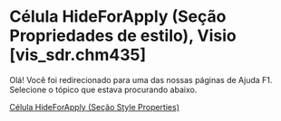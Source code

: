 
# Célula HideForApply (Seção Propriedades de estilo), Visio [vis_sdr.chm435]

Olá! Você foi redirecionado para uma das nossas páginas de Ajuda F1. Selecione o tópico que estava procurando abaixo.

[Célula HideForApply (Seção Style Properties)](http://msdn.microsoft.com/library/62d87db9-b8ca-60b6-bf27-5168c718ec96%28Office.15%29.aspx)
